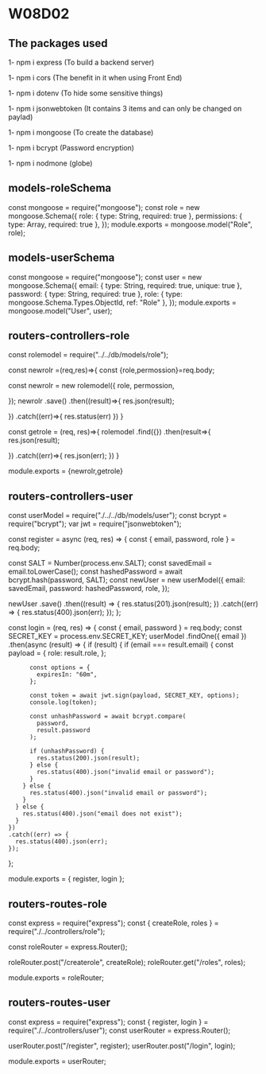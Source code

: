 # W08D02

## The packages used
1- npm i express (To build a backend server)

1- npm i cors (The benefit in it when using Front End)

1- npm i dotenv (To hide some sensitive things)

1- npm i jsonwebtoken (It contains 3 items and can only be changed on paylad)

1- npm i mongoose (To create the database)

1- npm i bcrypt (Password encryption)

1- npm i nodmone (globe)

## models-roleSchema
const mongoose = require("mongoose");
const role = new mongoose.Schema({
  role: { type: String, required: true },
  permissions: { type: Array, required: true },
});
module.exports = mongoose.model("Role", role);

 ## models-userSchema
const mongoose = require("mongoose");
const user = new mongoose.Schema({
  email: { type: String, required: true, unique: true },
  password: { type: String, required: true },
  role: { type: mongoose.Schema.Types.ObjectId, ref: "Role" },
});
module.exports = mongoose.model("User", user);

## routers-controllers-role
const rolemodel = require("../../db/models/role");

const newrolr =(req,res)=>{ const {role,permossion}=req.body;

const newrolr = new rolemodel({
    role,
    permossion,

});
newrolr
.save()
.then((result)=>{
    res.json(result);

})
.catch((err)=>{
   res.status(err)
})
}

const getrole = (req, res)=>{ rolemodel .find({}) .then(result=>{ res.json(result);

})
.catch((err)=>{
 res.json(err);
})
}

module.exports = {newrolr,getrole}

## routers-controllers-user
const userModel = require("./../../db/models/user");
const bcrypt = require("bcrypt");
var jwt = require("jsonwebtoken");

const register = async (req, res) => {
  const { email, password, role } = req.body;

  const SALT = Number(process.env.SALT);
  const savedEmail = email.toLowerCase();
  const hashedPassword = await bcrypt.hash(password, SALT);
  const newUser = new userModel({
    email: savedEmail,
    password: hashedPassword,
    role,
  });

  newUser
    .save()
    .then((result) => {
      res.status(201).json(result);
    })
    .catch((err) => {
      res.status(400).json(err);
    });
};

const login = (req, res) => {
  const { email, password } = req.body;
  const SECRET_KEY = process.env.SECRET_KEY;
  userModel
    .findOne({ email })
    .then(async (result) => {
      if (result) {
        if (email === result.email) {
          const payload = {
            role: result.role,
          };

          const options = {
            expiresIn: "60m",
          };

          const token = await jwt.sign(payload, SECRET_KEY, options);
          console.log(token);

          const unhashPassword = await bcrypt.compare(
            password,
            result.password
          );

          if (unhashPassword) {
            res.status(200).json(result);
          } else {
            res.status(400).json("invalid email or password");
          }
        } else {
          res.status(400).json("invalid email or password");
        }
      } else {
        res.status(400).json("email does not exist");
      }
    })
    .catch((err) => {
      res.status(400).json(err);
    });
};

module.exports = { register, login };

## routers-routes-role

const express = require("express");
const { createRole, roles } = require("./../controllers/role");

const roleRouter = express.Router();

roleRouter.post("/createrole", createRole);
roleRouter.get("/roles", roles);

module.exports = roleRouter;

## routers-routes-user
const express = require("express");
const { register, login } = require("./../controllers/user");
const userRouter = express.Router();

userRouter.post("/register", register);
userRouter.post("/login", login);

module.exports = userRouter;
